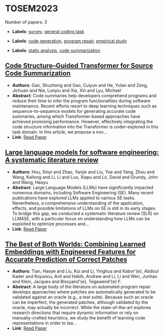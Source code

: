 # TOSEM2023

Number of papers: 3

- **Labels**: [survey](../../labels/survey.md), [general coding task](../../labels/general_coding_task.md)

- **Labels**: [code generation](../../labels/code_generation.md), [program repair](../../labels/program_repair.md), [empirical study](../../labels/empirical_study.md)

- **Labels**: [static analysis](../../labels/static_analysis.md), [code summarization](../../labels/code_summarization.md)

## [Code Structure–Guided Transformer for Source Code Summarization](paper_3.md)
- **Authors**: Gao, Shuzheng and Gao, Cuiyun and He, Yulan and Zeng, Jichuan and Nie, Lunyiu and Xia, Xin and Lyu, Michael
- **Abstract**: Code summaries help developers comprehend programs and reduce their time to infer the program functionalities during software maintenance. Recent efforts resort to deep learning techniques such as sequence-to-sequence models for generating accurate code summaries, among which Transformer-based approaches have achieved promising performance. However, effectively integrating the code structure information into the Transformer is under-explored in this task domain. In this article, we propose a nov...
- **Link**: [Read Paper](https://doi.org/10.1145/3522674)


## [Large language models for software engineering: A systematic literature review](paper_1.md)
- **Authors**: Hou, Xinyi and Zhao, Yanjie and Liu, Yue and Yang, Zhou and Wang, Kailong and Li, Li and Luo, Xiapu and Lo, David and Grundy, John and Wang, Haoyu
- **Abstract**: Large Language Models (LLMs) have significantly impacted numerous domains, including Software Engineering (SE). Many recent publications have explored LLMs applied to various SE tasks. Nevertheless, a comprehensive understanding of the application, effects, and possible limitations of LLMs on SE is still in its early stages. To bridge this gap, we conducted a systematic literature review (SLR) on LLM4SE, with a particular focus on understanding how LLMs can be exploited to optimize processes and...
- **Link**: [Read Paper](https://arxiv.org/pdf/2308.10620)


## [The Best of Both Worlds: Combining Learned Embeddings with Engineered Features for Accurate Prediction of Correct Patches](paper_2.md)
- **Authors**: Tian, Haoye and Liu, Kui and Li, Yinghua and Kabor\'{e}, Abdoul Kader and Koyuncu, Anil and Habib, Andrew and Li, Li and Wen, Junhao and Klein, Jacques and Bissyand\'{e}, Tegawend\'{e} F.
- **Abstract**: A large body of the literature on automated program repair develops approaches where patches are automatically generated to be validated against an oracle (e.g., a test suite). Because such an oracle can be imperfect, the generated patches, although validated by the oracle, may actually be incorrect. While the state-of-the-art explores research directions that require dynamic information or rely on manually-crafted heuristics, we study the benefit of learning code representations in order to lea...
- **Link**: [Read Paper](https://doi.org/10.1145/3576039)
